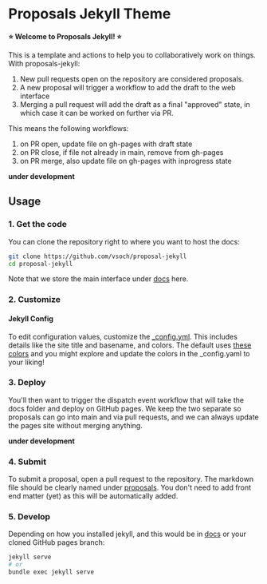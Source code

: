 # Proposals Jekyll Theme

**⭐️ Welcome to Proposals Jekyll! ⭐️**

This is a template and actions to help you to collaboratively work on things.
With proposals-jekyll:

1. New pull requests open on the repository are considered proposals.
2. A new proposal will trigger a workflow to add the draft to the web interface
3. Merging a pull request will add the draft as a final "approved" state, in which case it can be worked on further via PR.

This means the following workflows:

 1. on PR open, update file on gh-pages with draft state
 2. on PR close, if file not already in main, remove from gh-pages
 3. on PR merge, also update file on gh-pages with inprogress state

**under development**

## Usage

### 1. Get the code

You can clone the repository right to where you want to host the docs:

```bash
git clone https://github.com/vsoch/proposal-jekyll
cd proposal-jekyll
```

Note that we store the main interface under [docs](docs) here.

### 2. Customize

#### Jekyll Config

To edit configuration values, customize the [_config.yml](https://github.com/vsoch/proposal-jekyll/blob/main/_config.yml).
This includes details like the site title and basename, and colors. The default uses
[these colors](https://colorhunt.co/palette/001e6c0353975089c6ffaa4c) and you might explore
and update the colors in the _config.yaml to your liking!

### 3. Deploy

You'll then want to trigger the dispatch event workflow that will take the docs
folder and deploy on GitHub pages. We keep the two separate so proposals can
go into main and via pull requests, and we can always update the pages site
without merging anything.

**under development**

### 4. Submit

To submit a proposal, open a pull request to the repository. The markdown file should
be clearly named under [proposals](proposals). You don't need to add front end matter (yet)
as this will be automatically added.

### 5. Develop

Depending on how you installed jekyll, and this would be in [docs](docs) or your
cloned GitHub pages branch:

```bash
jekyll serve
# or
bundle exec jekyll serve
```
